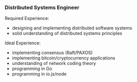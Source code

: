 ### Distributed Systems Engineer

Required Experience:
- designing and implementing distributed software systems
- solid understanding of distributed systems principles

Ideal Experience:
- implementing consensus (Raft/PAXOS)
- implementing bitcoin/cryptocurrency applications
- understanding of network coding theory
- programming in Go
- programming in io.js/node
